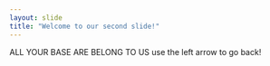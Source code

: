 ```yaml
---
layout: slide
title: "Welcome to our second slide!"
---
```

ALL YOUR BASE ARE BELONG TO US
use the left arrow to go back!
